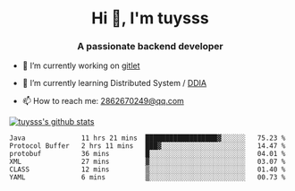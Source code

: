 <h1 align="center">Hi 👋, I'm tuysss</h1>
<h3 align="center">A passionate backend developer </h3>

- 🔭 I’m currently working on [gitlet](https://github.com/tuysss/cs61b-sp21)

- 🌱 I’m currently learning Distributed System / [DDIA](https://github.com/Vonng/ddia)
    
- 📫 How to reach me: 2862670249@qq.com

[![tuysss's github stats](https://github-readme-stats.vercel.app/api?username=tuysss)](https://github.com/tuysss/github-readme-stats)

<!--START_SECTION:waka-->

```text
Java              11 hrs 21 mins  ██████████████████▓░░░░░░   75.23 %
Protocol Buffer   2 hrs 11 mins   ███▓░░░░░░░░░░░░░░░░░░░░░   14.47 %
protobuf          36 mins         █░░░░░░░░░░░░░░░░░░░░░░░░   04.01 %
XML               27 mins         ▓░░░░░░░░░░░░░░░░░░░░░░░░   03.07 %
CLASS             12 mins         ▒░░░░░░░░░░░░░░░░░░░░░░░░   01.40 %
YAML              6 mins          ▒░░░░░░░░░░░░░░░░░░░░░░░░   00.73 %
```

<!--END_SECTION:waka-->
